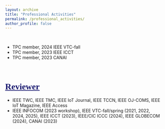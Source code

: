 ```yaml
---
layout: archive
title: "Professional Activities"
permalink: /professional_activities/
author_profile: false
---
```


<br>

<!--<hr style="border:none; height:2px; background-color:rgb(245,245,245); margin:20px auto;">-->

- TPC member, 2024 IEEE VTC-fall
- TPC member, 2023 IEEE ICCT
- TPC member, 2023 CANAI

<br>

# <span style="font-family:Times New Roman;text-decoration:underline;color:rgb(25,25,112);">Reviewer</span>
- IEEE TWC, IEEE TMC, IEEE IoT Journal, IEEE TCCN, IEEE OJ-COMS, IEEE IoT Magazine, IEEE Access
- IEEE INFOCOM (2023 workshop), IEEE VTC-fall/spring (2021, 2022, 2024, 2025), IEEE ICCT (2023), IEEE/CIC ICCC (2024), IEEE GLOBECOM (2024), CANAI (2023)

